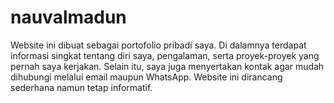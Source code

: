# nauvalmadun
Website ini dibuat sebagai portofolio pribadi saya. Di dalamnya terdapat informasi singkat tentang diri saya, pengalaman, serta proyek-proyek yang pernah saya kerjakan. Selain itu, saya juga menyertakan kontak agar mudah dihubungi melalui email maupun WhatsApp. Website ini dirancang sederhana namun tetap informatif.
